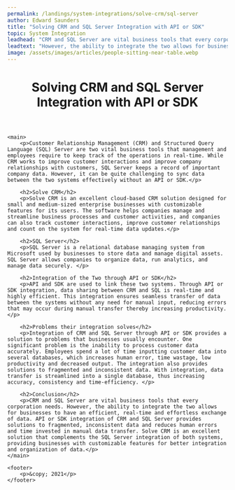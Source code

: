 ```yaml
---
permalink: /landings/system-integrations/solve-crm/sql-server
author: Edward Saunders
title: "Solving CRM and SQL Server Integration with API or SDK"
topic: System Integration
leadhead: "CRM and SQL Server are vital business tools that every corporation needs"
leadtext: "However, the ability to integrate the two allows for businesses to have an efficient, real-time and effortless exchange of data. API or SDK integration of CRM and SQL Server provides solutions to fragmented, inconsistent data and reduces human errors and time invested in manual data transfer. Solve CRM is an excellent solution that complements the SQL Server integration of both systems, providing businesses with customizable features for better integration and organization of data."
image: /assets/images/articles/people-sitting-near-table.webp
---
```

<div class="arttext">
	<header>
		<h1>Solving CRM and SQL Server Integration with API or SDK</h1>
	</header>

	<main>
		<p>Customer Relationship Management (CRM) and Structured Query Language (SQL) Server are two vital business tools that management and employees require to keep track of the operations in real-time. While CRM works to improve customer interactions and improve company relationships with customers, SQL Server keeps a record of important company data. However, it can be quite challenging to sync data between the two systems effectively without an API or SDK.</p>

		<h2>Solve CRM</h2>
		<p>Solve CRM is an excellent cloud-based CRM solution designed for small and medium-sized enterprise businesses with customizable features for its users. The software helps companies manage and streamline business processes and customer activities, and companies can also track customer interactions, improve customer relationships and count on the system for real-time data updates.</p>

		<h2>SQL Server</h2>
		<p>SQL Server is a relational database managing system from Microsoft used by businesses to store data and manage digital assets. SQL Server allows companies to organize data, run analytics, and manage data securely. </p>

		<h2>Integration of the Two through API or SDK</h2>
		<p>API and SDK are used to link these two systems. Through API or SDK integration, data sharing between CRM and SQL is real-time and highly efficient. This integration ensures seamless transfer of data between the systems without any need for manual input, reducing errors that may occur during manual transfer thereby increasing productivity. </p>

		<h2>Problems their integration solves</h2>
		<p>Integration of CRM and SQL Server through API or SDK provides a solution to problems that businesses usually encounter. One significant problem is the inability to process customer data accurately. Employees spend a lot of time inputting customer data into several databases, which increases human error, time wastage, low productivity and decreased output. The integration also provides solutions to fragmented and inconsistent data. With integration, data transfer is streamlined into a single database, thus increasing accuracy, consistency and time-efficiency. </p>

		<h2>Conclusion</h2>
		<p>CRM and SQL Server are vital business tools that every corporation needs. However, the ability to integrate the two allows for businesses to have an efficient, real-time and effortless exchange of data. API or SDK integration of CRM and SQL Server provides solutions to fragmented, inconsistent data and reduces human errors and time invested in manual data transfer. Solve CRM is an excellent solution that complements the SQL Server integration of both systems, providing businesses with customizable features for better integration and organization of data.</p>
	</main>

	<footer>
		<p>&copy; 2021</p>
	</footer>

</div>